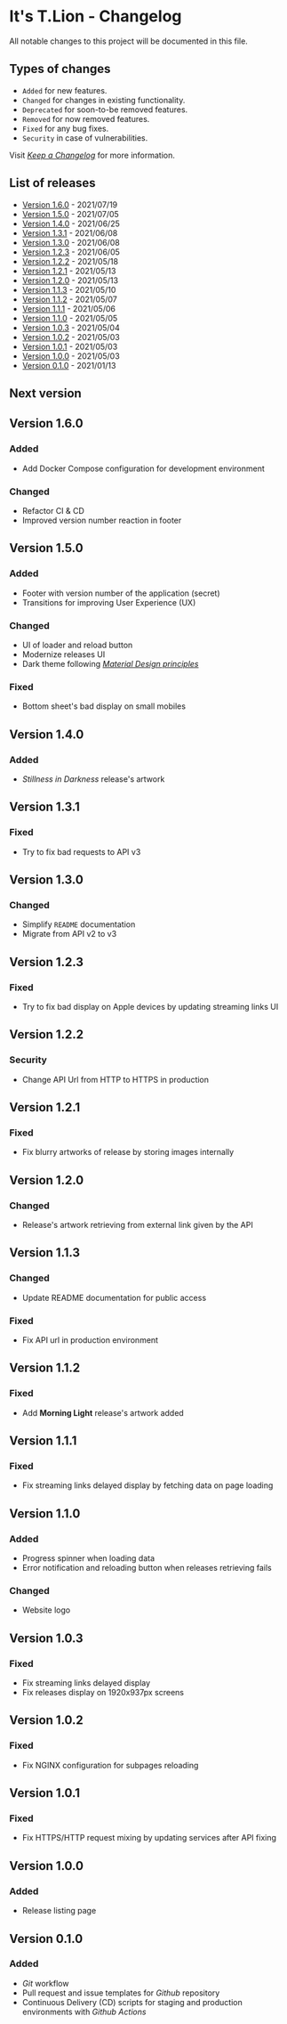 # It's T.Lion - Changelog

All notable changes to this project will be documented in this file.

## Types of changes

- `Added` for new features.
- `Changed` for changes in existing functionality.
- `Deprecated` for soon-to-be removed features.
- `Removed` for now removed features.
- `Fixed` for any bug fixes.
- `Security` in case of vulnerabilities.

Visit _[Keep a Changelog][changelog]_ for more information.

## List of releases

- [Version 1.6.0](#v1.6.0) - 2021/07/19
- [Version 1.5.0](#v1.5.0) - 2021/07/05
- [Version 1.4.0](#v1.4.0) - 2021/06/25
- [Version 1.3.1](#v1.3.1) - 2021/06/08
- [Version 1.3.0](#v1.3.0) - 2021/06/08
- [Version 1.2.3](#v1.2.3) - 2021/06/05
- [Version 1.2.2](#v1.2.2) - 2021/05/18
- [Version 1.2.1](#v1.2.1) - 2021/05/13
- [Version 1.2.0](#v1.2.0) - 2021/05/13
- [Version 1.1.3](#v1.1.3) - 2021/05/10
- [Version 1.1.2](#v1.1.2) - 2021/05/07
- [Version 1.1.1](#v1.1.1) - 2021/05/06
- [Version 1.1.0](#v1.1.0) - 2021/05/05
- [Version 1.0.3](#v1.0.3) - 2021/05/04
- [Version 1.0.2](#v1.0.2) - 2021/05/03
- [Version 1.0.1](#v1.0.1) - 2021/05/03
- [Version 1.0.0](#v1.0.0) - 2021/05/03
- [Version 0.1.0](#v0.1.0) - 2021/01/13

## Next version

## Version 1.6.0 <a name="v1.6.0"></a>

### Added

- Add Docker Compose configuration for development environment

### Changed

- Refactor CI & CD
- Improved version number reaction in footer

## Version 1.5.0 <a name="v1.5.0"></a>

### Added

- Footer with version number of the application (secret)
- Transitions for improving User Experience (UX)

### Changed

- UI of loader and reload button
- Modernize releases UI
- Dark theme following _[Material Design principles][material-dark-theme]_

### Fixed

- Bottom sheet's bad display on small mobiles

## Version 1.4.0 <a name="v1.4.0"></a>

### Added

- _Stillness in Darkness_ release's artwork

## Version 1.3.1 <a name="v1.3.1"></a>

### Fixed

- Try to fix bad requests to API v3

## Version 1.3.0 <a name="v1.3.0"></a>

### Changed

- Simplify `README` documentation
- Migrate from API v2 to v3

## Version 1.2.3 <a name="v1.2.3"></a>

### Fixed

- Try to fix bad display on Apple devices by updating streaming links UI

## Version 1.2.2 <a name="v1.2.2"></a>

### Security

- Change API Url from HTTP to HTTPS in production

## Version 1.2.1 <a name="v1.2.1"></a>

### Fixed

- Fix blurry artworks of release by storing images internally

## Version 1.2.0 <a name="v1.2.0"></a>

### Changed

- Release's artwork retrieving from external link given by the API

## Version 1.1.3 <a name="v1.1.3"></a>

### Changed

- Update README documentation for public access

### Fixed

- Fix API url in production environment

## Version 1.1.2 <a name="v1.1.2"></a>

### Fixed

- Add **Morning Light** release's artwork added

## Version 1.1.1 <a name="v1.1.1"></a>

### Fixed

- Fix streaming links delayed display by fetching data on page loading

## Version 1.1.0 <a name="v1.1.0"></a>

### Added

- Progress spinner when loading data
- Error notification and reloading button when releases retrieving fails

### Changed

- Website logo

## Version 1.0.3 <a name="v1.0.3"></a>

### Fixed

- Fix streaming links delayed display
- Fix releases display on 1920x937px screens

## Version 1.0.2 <a name="v1.0.2"></a>

### Fixed

- Fix NGINX configuration for subpages reloading

## Version 1.0.1 <a name="v1.0.1"></a>

### Fixed

- Fix HTTPS/HTTP request mixing by updating services after API fixing

## Version 1.0.0 <a name="v1.0.0"></a>

### Added

- Release listing page

## Version 0.1.0 <a name="v0.1.0"></a>

### Added

- _Git_ workflow
- Pull request and issue templates for _Github_ repository
- Continuous Delivery (CD) scripts for staging and production environments with _Github Actions_

<!-- Links -->

[changelog]: https://keepachangelog.com/en/1.1.0/
[material-dark-theme]: https://material.io/design/color/dark-theme.html
